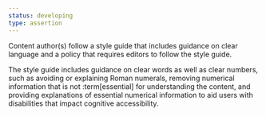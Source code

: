 ```yaml
---
status: developing
type: assertion
---
```


Content author(s) follow a style guide that includes guidance on clear language and a policy that requires editors to follow the style guide.

The style guide includes guidance on clear words as well as clear numbers, such as avoiding or explaining Roman numerals, removing numerical information that is not :term[essential] for understanding the content, and providing explanations of essential numerical information to aid users with disabilities that impact cognitive accessibility.
